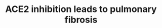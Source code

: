 ---
annotations:
- id: CL:0000057
  parent: animal cell
  type: Cell Type Ontology
  value: fibroblast
- id: DOID:0080600
  parent: disease by infectious agent
  type: Disease Ontology
  value: COVID-19
- id: DOID:3770
  type: Disease Ontology
  value: pulmonary fibrosis
- id: PW:0000527
  parent: regulatory pathway
  type: Pathway Ontology
  value: angiotensin II signaling pathway via AT1 receptor
authors:
- Marvin M2
- Finterly
- AlexanderPico
communities:
- AOP
description: This AOP outlines how ACE-2 plays a detrimental role in causing fibrotic
  damage to the lung by influencing various factors such as fibrogenic components,
  proinflammatory cytokines, and a lack of oxygen. When the activity of ACE2 is suppressed,
  the conversion of Ang II into Ang-(1-7) is not properly facilitated. Consequently,
  the levels of proinflammatory Ang II rise, while the levels of anti-inflammatory
  Ang-(1-7) decrease. Notably, ACE2 inhibition has been observed to raise the levels
  of Ang II peptides, which are a ligand for the type 1 angiotensin receptor (AT1R).
  This phenomenon is considered a significant risk factor for lung fibrosis, vasoconstriction,
  endothelial dysfunction, and cell death.
last-edited: 2023-03-05
organisms:
- Homo sapiens
redirect_from:
- /index.php/Pathway:WP5035
- /instance/WP5035
- /instance/WP5035_r125622
revision: r125622
schema-jsonld:
- '@context': https://schema.org/
  '@id': https://wikipathways.github.io/pathways/WP5035.html
  '@type': Dataset
  creator:
    '@type': Organization
    name: WikiPathways
  description: This AOP outlines how ACE-2 plays a detrimental role in causing fibrotic
    damage to the lung by influencing various factors such as fibrogenic components,
    proinflammatory cytokines, and a lack of oxygen. When the activity of ACE2 is
    suppressed, the conversion of Ang II into Ang-(1-7) is not properly facilitated.
    Consequently, the levels of proinflammatory Ang II rise, while the levels of anti-inflammatory
    Ang-(1-7) decrease. Notably, ACE2 inhibition has been observed to raise the levels
    of Ang II peptides, which are a ligand for the type 1 angiotensin receptor (AT1R).
    This phenomenon is considered a significant risk factor for lung fibrosis, vasoconstriction,
    endothelial dysfunction, and cell death.
  keywords: []
  license: CC0
  name: ACE2 inhibition leads to pulmonary fibrosis
seo: CreativeWork
title: ACE2 inhibition leads to pulmonary fibrosis
wpid: WP5035
---